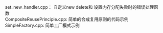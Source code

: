 set_new_handler.cpp： 自定义new delete和 设置内存分配失败时的错误处理函数  
CompositeReusePrinciple.cpp: 简单的合成复用原则的代码示例  
SimpleFactory.cpp: 简单工厂模式示例

